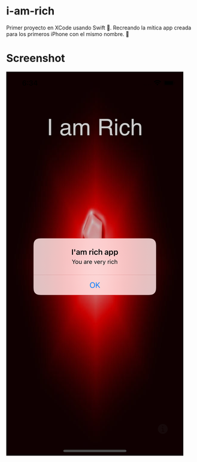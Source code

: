 # i-am-rich
Primer proyecto en XCode usando Swift 🥵. Recreando la mítica app creada para los primeros iPhone con el mismo nombre. 🤑

# Screenshot
![alt text](https://github.com/FabrizioPastor/i-am-rich/blob/main/I%20am%20Rich/screenshoots/i-am-rich-app-iphone-13.png?raw=true)
